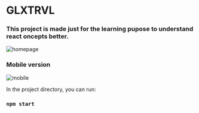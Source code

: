 # GLXTRVL

### This project is made just for the learning pupose to understand react oncepts better.

![homepage](https://user-images.githubusercontent.com/103094638/198012530-398e41a0-d170-4215-b346-fc8a205a9b09.png)

### Mobile version
![mobile](https://user-images.githubusercontent.com/103094638/198013675-3cd1a0e8-0ead-45cc-9bc1-154d67c36500.png)


In the project directory, you can run:

### `npm start`

